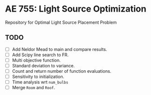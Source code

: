 # AE 755: Light Source Optimization
Repository for Optimal Light Source Placement Problem

## TODO
- [ ] Add Neldor Mead to main and compare results.
- [ ] Add Scipy line search to FR.
- [ ] Multi objective function.
- [ ] Standard deviation to variance.
- [ ] Count and return number of function evaluations.
- [ ] Sensitivity to initialization.
- [ ] Time analysis wrt ```num_bulbs```
- [ ] Merge ```Room``` and ```Roof```.
